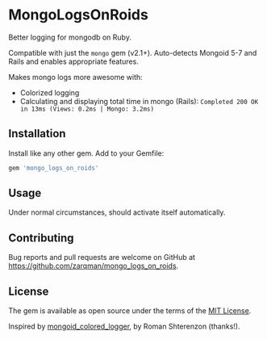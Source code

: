 # MongoLogsOnRoids

Better logging for mongodb on Ruby.

Compatible with just the `mongo` gem (v2.1+). Auto-detects Mongoid 5-7 and Rails and enables appropriate features.

Makes mongo logs more awesome with:

* Colorized logging
* Calculating and displaying total time in mongo (Rails):
  `Completed 200 OK in 13ms (Views: 0.2ms | Mongo: 3.2ms)`


## Installation

Install like any other gem. Add to your Gemfile:

```ruby
gem 'mongo_logs_on_roids'
```


## Usage

Under normal circumstances, should activate itself automatically.


## Contributing

Bug reports and pull requests are welcome on GitHub at https://github.com/zarqman/mongo_logs_on_roids.


## License

The gem is available as open source under the terms of the [MIT License](http://opensource.org/licenses/MIT).

Inspired by [mongoid_colored_logger](https://github.com/romanbsd/mongoid_colored_logger), by Roman Shterenzon (thanks!).
